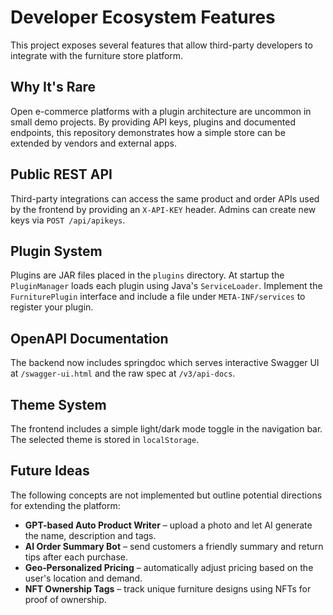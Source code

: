 # Developer Ecosystem Features

This project exposes several features that allow third-party developers to integrate with the furniture store platform.

## Why It's Rare

Open e-commerce platforms with a plugin architecture are uncommon in small demo projects. By providing API keys, plugins and documented endpoints, this repository demonstrates how a simple store can be extended by vendors and external apps.

## Public REST API

Third-party integrations can access the same product and order APIs used by the frontend by providing an `X-API-KEY` header. Admins can create new keys via `POST /api/apikeys`.

## Plugin System

Plugins are JAR files placed in the `plugins` directory. At startup the `PluginManager` loads each plugin using Java's `ServiceLoader`. Implement the `FurniturePlugin` interface and include a file under `META-INF/services` to register your plugin.

## OpenAPI Documentation

The backend now includes springdoc which serves interactive Swagger UI at `/swagger-ui.html` and the raw spec at `/v3/api-docs`.

## Theme System

The frontend includes a simple light/dark mode toggle in the navigation bar. The selected theme is stored in `localStorage`.

## Future Ideas

The following concepts are not implemented but outline potential directions for extending the platform:

- **GPT-based Auto Product Writer** – upload a photo and let AI generate the name, description and tags.
- **AI Order Summary Bot** – send customers a friendly summary and return tips after each purchase.
- **Geo‑Personalized Pricing** – automatically adjust pricing based on the user's location and demand.
- **NFT Ownership Tags** – track unique furniture designs using NFTs for proof of ownership.
